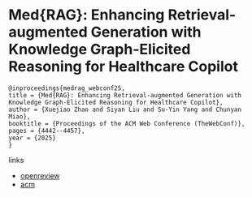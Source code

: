 # Med{RAG}: Enhancing Retrieval-augmented Generation with Knowledge Graph-Elicited Reasoning for Healthcare Copilot

```
@inproceedings{medrag_webconf25,
title = {Med{RAG}: Enhancing Retrieval-augmented Generation with Knowledge Graph-Elicited Reasoning for Healthcare Copilot},
author = {Xuejiao Zhao and Siyan Liu and Su-Yin Yang and Chunyan Miao},
booktitle = {Proceedings of the ACM Web Conference (TheWebConf)},
pages = {4442--4457},
year = {2025}
}
```

links
- [openreview](https://openreview.net/forum?id=7C6cd95qvH)
- [acm](https://dl.acm.org/doi/10.1145/3696410.3714782)

